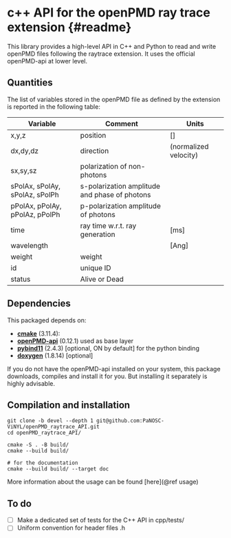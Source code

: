 c++ API for the openPMD ray trace extension  {#readme}
======================================================

This library provides a high-level API in C++ and Python to read and write openPMD files following the raytrace extension.
It uses the official openPMD-api at lower level.


Quantities
------------------------------
The list of variables stored in the openPMD file as defined by the extension is reported in the following table:

	
| Variable                       | Comment                                       | Units                    |
| ---------                      | ----------------                              | ------------------------ |
| x,y,z                          | position                                      | []                       |
| dx,dy,dz                       | direction                                     | (normalized velocity)    |
| sx,sy,sz                       | polarization of non-photons                   |                          |
| sPolAx, sPolAy, sPolAz, sPolPh | s-polarization amplitude and phase of photons |                          |
| pPolAx, pPolAy, pPolAz, pPolPh | p-polarization amplitude of photons           |                          |
| time                           | ray time w.r.t. ray generation                | [ms]                     |
| wavelength                     |                                               | [Ang]                    |
| weight                         | weight                                        |                          |
| id                             | unique ID                                     |                          |
| status                         | Alive or Dead                                 |                          |

	

Dependencies
------------------------------
This packaged depends on:
 - [**cmake**](https://cmake.org) (3.11.4): 
 - [**openPMD-api**](https://www.openpmd.org/openPMD-api/) (0.12.1) used as base layer
 - [**pybind11**](https://github.com/pybind/pybind11) (2.4.3) [optional, ON by default] for the python binding 
 - [**doxygen**](https://doxygen.nl) (1.8.14) [optional]
 
 If you do not have the openPMD-api installed on your system, this package downloads, compiles and install it for you. But installing it separately is highly advisable.
 

Compilation and installation
------------------------------
```
git clone -b devel --depth 1 git@github.com:PaNOSC-ViNYL/openPMD_raytrace_API.git
cd openPMD_raytrace_API/

cmake -S . -B build/
cmake --build build/

# for the documentation
cmake --build build/ --target doc
```


More information about the usage can be found [here](@ref usage)


To do
------------------------------
 - [ ] Make a dedicated set of tests for the C++ API in cpp/tests/
 - [ ] Uniform convention for header files .h

